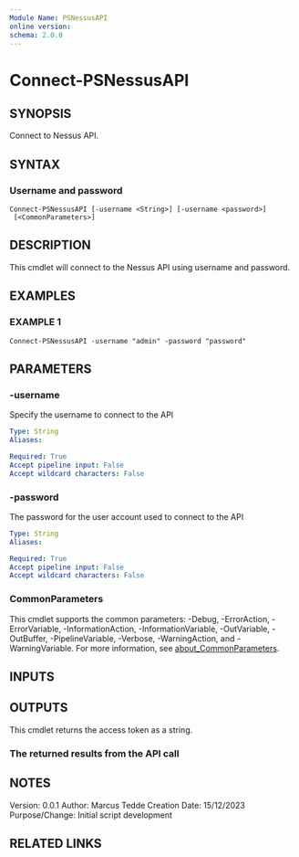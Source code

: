 ```yaml
---
Module Name: PSNessusAPI
online version:
schema: 2.0.0
---
```


# Connect-PSNessusAPI

## SYNOPSIS
Connect to Nessus API.

## SYNTAX

### Username and password
```
Connect-PSNessusAPI [-username <String>] [-username <password>] 
 [<CommonParameters>]
```

## DESCRIPTION
This cmdlet will connect to the Nessus API using username and password.

## EXAMPLES

### EXAMPLE 1
```
Connect-PSNessusAPI -username "admin" -password "password"
```

## PARAMETERS

### -username
Specify the username to connect to the API

```yaml
Type: String
Aliases:

Required: True
Accept pipeline input: False
Accept wildcard characters: False
```

### -password
The password for the user account used to connect to the API

```yaml
Type: String
Aliases:

Required: True
Accept pipeline input: False
Accept wildcard characters: False
```

### CommonParameters
This cmdlet supports the common parameters: -Debug, -ErrorAction, -ErrorVariable, -InformationAction, -InformationVariable, -OutVariable, -OutBuffer, -PipelineVariable, -Verbose, -WarningAction, and -WarningVariable. For more information, see [about_CommonParameters](http://go.microsoft.com/fwlink/?LinkID=113216).

## INPUTS

## OUTPUTS

This cmdlet returns the access token as a string.

### The returned results from the API call
## NOTES
Version:        0.0.1
Author:         Marcus Tedde
Creation Date:  15/12/2023
Purpose/Change: Initial script development

## RELATED LINKS
